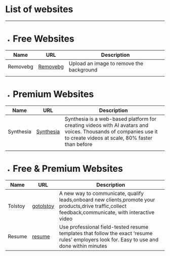 # List of websites

---------------------------------------
- # Free Websites
| Name        |     URL     | Description |
| ----------- | ----------- | ----------- |
|    Removebg   | [Removebg](https://remove.bg)     |    Upload an image to remove the background         |
|    |         |             |

- # Premium Websites
| Name        |     URL     | Description |
| ----------- | ----------- | ----------- |
| Synthesia     | [Synthesia](https://Synthesia.io) | Synthesia is a web-based platform for creating videos with AI avatars and voices. Thousands of companies use it to create videos at scale, 80% faster than before         |
|    |         |             |

- # Free & Premium Websites
| Name        |     URL     | Description |
| ----------- | ----------- | ----------- |
|    Tolstoy      | [gotolstoy](https://gotolstoy.com) |A new way to communicate, qualify leads,onboard new clients,promote your products,drive traffic,collect feedback,communicate, with interactive video|
| Resume    |   [resume](https://resume.io)      |        Use professional field-tested resume templates that follow the exact ‘resume rules’ employers look for. Easy to use and done within minutes  |
